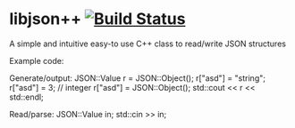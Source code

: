 # libjson++ [![Build Status](https://travis-ci.org/rkojedzinszky/libjson-.svg?branch=master)](https://travis-ci.org/rkojedzinszky/libjson-)

A simple and intuitive easy-to use C++ class to read/write JSON structures

Example code:

Generate/output:
JSON::Value r = JSON::Object();
r["asd"] = "string";
r["asd"] = 3; // integer
r["asd"] = JSON::Object();
std::cout << r << std::endl;

Read/parse:
JSON::Value in;
std::cin >> in;
